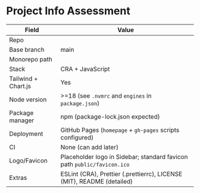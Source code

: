 # Project Info Assessment

| Field            | Value |
|------------------|-------|
| Repo             |  |
| Base branch      | main |
| Monorepo path    |  |
| Stack            | CRA + JavaScript |
| Tailwind + Chart.js | Yes |
| Node version     | >=18 (see `.nvmrc` and `engines` in `package.json`) |
| Package manager  | npm (package-lock.json expected) |
| Deployment       | GitHub Pages (`homepage` + `gh-pages` scripts configured) |
| CI               | None (can add later) |
| Logo/Favicon     | Placeholder logo in Sidebar; standard favicon path `public/favicon.ico` |
| Extras           | ESLint (CRA), Prettier (.prettierrc), LICENSE (MIT), README (detailed) |